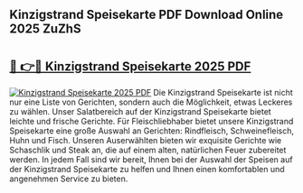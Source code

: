 ## Kinzigstrand Speisekarte PDF Download Online 2025 ZuZhS

# <h2><a href="http://gcbo7p.nevu.top/?p=Kinzigstrand+Speisekarte">🔗 👉🔴 Kinzigstrand Speisekarte 2025 PDF</a></h2>

[![Kinzigstrand Speisekarte 2025 PDF](https://i.imgur.com/dBaPXMq.png)](http://gcbo7p.nevu.top/?p=Kinzigstrand+Speisekarte)
Die Kinzigstrand Speisekarte ist nicht nur eine Liste von Gerichten, sondern auch die Möglichkeit, etwas Leckeres zu wählen. Unser Salatbereich auf der Kinzigstrand Speisekarte bietet leichte und frische Gerichte. Für Fleischliebhaber bietet unsere Kinzigstrand Speisekarte eine große Auswahl an Gerichten: Rindfleisch, Schweinefleisch, Huhn und Fisch. Unseren Auserwählten bieten wir exquisite Gerichte wie Schaschlik und Steak an, die auf einem alten, natürlichen Feuer zubereitet werden. In jedem Fall sind wir bereit, Ihnen bei der Auswahl der Speisen auf der Kinzigstrand Speisekarte zu helfen und Ihnen einen komfortablen und angenehmen Service zu bieten.
